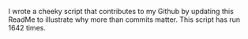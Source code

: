 I wrote a cheeky script that contributes to my Github by updating this ReadMe to illustrate why more than commits matter. This script has run 1642 times.